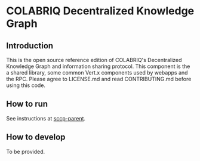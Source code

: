 # COLABRIQ Decentralized Knowledge Graph

## Introduction

This is the open source reference edition of COLABRIQ's Decentralized Knowledge Graph and information sharing protocol. This component is the a shared library, some common Vert.x components used by webapps and the RPC. Please agree to LICENSE.md and read CONTRIBUTING.md before using this code.

## How to run

See instructions at [sccp-parent](https://github.com/colabriq/sccp-parent).

## How to develop

To be provided.

